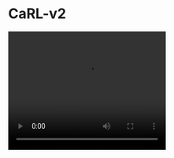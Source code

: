 # CaRL-v2

<video width="320" height="240" controls>
  <source src="https://raw.githubusercontent.com/username/repository/main/videos/play.webm" type="video/webm">
  Your browser does not support the video tag.
</video>
